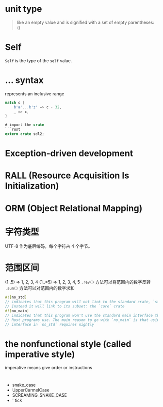 # unit type
> like an empty value and is signified with a set of empty parentheses: ()

# Self
`Self` is the type of the `self` value.

# ... syntax
represents an inclusive range
```rust
match c {
    b'a'...b'z' => c - 32,
    _ => c,
}

# import the crate
```rust
extern crate sdl2;
```
# Exception-driven development

# RALL (Resource Acquisition Is Initialization)

# ORM (Object Relational Mapping)

# 字符类型
UTF-8  作为底层编码，每个字符占 4 个字节。

# 范围区间
(1..5)        =>          1, 2, 3, 4
(1..=5)       =>          1, 2, 3, 4, 5
`.rev()` 方法可以将范围内的数字反转
`.sum()` 方法可以对范围内的数字求和

```rust
#![no_std]
// indicates that this program will not link to the standard crate, `std`. 
// Instead it will link to its subset: the `core` crate
#![no_main]
// indicates that this program won't use the standard main interface that most
// Rust programs use. The main reason to go with `no_main` is that using the `main`
// interface in `no_std` requires nightly
```


# the nonfunctional style (called imperative style)
imperative means give order or instructions

# 
- snake_case
- UpperCarmelCase
- SCREAMING_SNAKE_CASE
- ' tick
